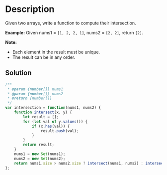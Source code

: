# Description

Given two arrays, write a function to compute their intersection.

**Example:**
Given nums1 = `[1, 2, 2, 1]`, nums2 = `[2, 2]`, return `[2]`.

**Note:**
* Each element in the result must be unique.
* The result can be in any order.

## Solution
```javascript
/**
 * @param {number[]} nums1
 * @param {number[]} nums2
 * @return {number[]}
 */
var intersection = function(nums1, nums2) {
    function intersect(x, y) {
        let result = [];
        for (let val of y.values()) {
            if (x.has(val)) {
                result.push(val);
            }
        }
        return result;
    }
    nums1 = new Set(nums1);
    nums2 = new Set(nums2);
    return nums1.size > nums2.size ? intersect(nums1, nums2) : intersect(nums2, nums1);
};
```